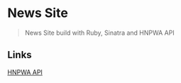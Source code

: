# News Site

> News Site build with Ruby, Sinatra and HNPWA API

## Links

[HNPWA API](https://github.com/tastejs/hacker-news-pwas)
